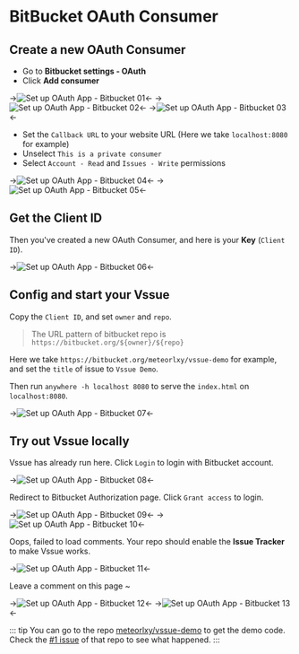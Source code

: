 # BitBucket OAuth Consumer

## Create a new OAuth Consumer

- Go to __Bitbucket settings - OAuth__
- Click __Add consumer__

->![Set up OAuth App - Bitbucket 01](/assets/img/oauth-app-bitbucket-01.png)<-
->![Set up OAuth App - Bitbucket 02](/assets/img/oauth-app-bitbucket-02.png)<-
->![Set up OAuth App - Bitbucket 03](/assets/img/oauth-app-bitbucket-03.png)<-

- Set the `Callback URL` to your website URL (Here we take `localhost:8080` for example)
- Unselect `This is a private consumer`
- Select `Account - Read` and `Issues - Write` permissions

->![Set up OAuth App - Bitbucket 04](/assets/img/oauth-app-bitbucket-04.png)<-
->![Set up OAuth App - Bitbucket 05](/assets/img/oauth-app-bitbucket-05.png)<-

## Get the Client ID

Then you've created a new OAuth Consumer, and here is your __Key__ (`Client ID`).

->![Set up OAuth App - Bitbucket 06](/assets/img/oauth-app-bitbucket-06.png)<-

## Config and start your Vssue

Copy the `Client ID`, and set `owner` and `repo`.

> The URL pattern of bitbucket repo is `https://bitbucket.org/${owner}/${repo}`

Here we take `https://bitbucket.org/meteorlxy/vssue-demo` for example, and set the `title` of issue to `Vssue Demo`.

Then run `anywhere -h localhost 8080` to serve the `index.html` on `localhost:8080`.

->![Set up OAuth App - Bitbucket 07](/assets/img/oauth-app-bitbucket-07.png)<-

## Try out Vssue locally

Vssue has already run here. Click `Login` to login with Bitbucket account.

->![Set up OAuth App - Bitbucket 08](/assets/img/oauth-app-bitbucket-08.png)<-

Redirect to Bitbucket Authorization page. Click `Grant access` to login.

->![Set up OAuth App - Bitbucket 09](/assets/img/oauth-app-bitbucket-09.png)<-
->![Set up OAuth App - Bitbucket 10](/assets/img/oauth-app-bitbucket-10.png)<-

Oops, failed to load comments. Your repo should enable the __Issue Tracker__ to make Vssue works.

->![Set up OAuth App - Bitbucket 11](/assets/img/oauth-app-bitbucket-11.png)<-

Leave a comment on this page ~

->![Set up OAuth App - Bitbucket 12](/assets/img/oauth-app-bitbucket-12.png)<-
->![Set up OAuth App - Bitbucket 13](/assets/img/oauth-app-bitbucket-13.png)<-

::: tip
You can go to the repo [meteorlxy/vssue-demo](https://bitbucket.org/meteorlxy/vssue-demo) to get the demo code. Check the [#1 issue](https://bitbucket.org/meteorlxy/vssue-demo/issues/1) of that repo to see what happened.
:::
